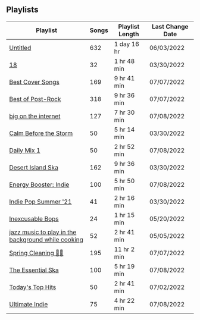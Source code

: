 ## Playlists
|Playlist | Songs | Playlist Length| Last Change Date|
|---|---|---|---|
|[Untitled](/Playlists/Pretty/3MCgdDL3VM4sNHqSVJMDXO.md) | 632 | 1 day 16 hr | 06/03/2022 | 
|[18](/Playlists/Pretty/7DrLIIvXwjSRTAaQjmZtDC.md) | 32 | 1 hr 48 min | 03/30/2022 | 
|[Best Cover Songs](/Playlists/Pretty/7qYDPkTgFw2Z9goeMSgrVC.md) | 169 | 9 hr 41 min | 07/07/2022 | 
|[Best of Post-Rock](/Playlists/Pretty/4ebKOuGNfJ5g8RdtbEBHxe.md) | 318 | 9 hr 36 min | 07/07/2022 | 
|[big on the internet](/Playlists/Pretty/37i9dQZF1DX5Vy6DFOcx00.md) | 127 | 7 hr 30 min | 07/08/2022 | 
|[Calm Before the Storm](/Playlists/Pretty/37i9dQZF1DWWTdxbiocWOL.md) | 50 | 5 hr 14 min | 03/30/2022 | 
|[Daily Mix 1](/Playlists/Pretty/37i9dQZF1E39Gzb56luQni.md) | 50 | 2 hr 52 min | 07/08/2022 | 
|[Desert Island Ska](/Playlists/Pretty/7AodoCcN7r6zCDut0GnG8g.md) | 162 | 9 hr 36 min | 03/30/2022 | 
|[Energy Booster: Indie](/Playlists/Pretty/37i9dQZF1DX8hY56Fq3fM0.md) | 100 | 5 hr 50 min | 07/08/2022 | 
|[Indie Pop Summer '21](/Playlists/Pretty/4BcXTPzIirZmyzp2jj1k5n.md) | 41 | 2 hr 16 min | 03/30/2022 | 
|[Inexcusable Bops](/Playlists/Pretty/1EsozxnoOIr5u6iMfmobfh.md) | 24 | 1 hr 15 min | 05/20/2022 | 
|[jazz music to play in the background while cooking](/Playlists/Pretty/5TrM2C1a4McxIlFMgxgEHi.md) | 52 | 2 hr 41 min | 05/05/2022 | 
|[Spring Cleaning 🧼🧹](/Playlists/Pretty/3R4JUoD8HBVxgAXGRHp6Q9.md) | 195 | 11 hr 2 min | 07/07/2022 | 
|[The Essential Ska](/Playlists/Pretty/37i9dQZF1DX7WJ4yDmRK8R.md) | 100 | 5 hr 19 min | 07/08/2022 | 
|[Today's Top Hits](/Playlists/Pretty/37i9dQZF1DXcBWIGoYBM5M.md) | 50 | 2 hr 41 min | 07/02/2022 | 
|[Ultimate Indie](/Playlists/Pretty/37i9dQZF1DX2Nc3B70tvx0.md) | 75 | 4 hr 22 min | 07/08/2022 | 
